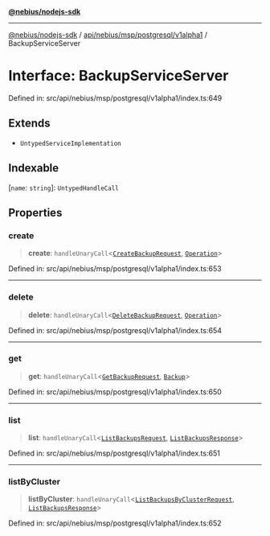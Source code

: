 [**@nebius/nodejs-sdk**](../../../../../../README.md)

***

[@nebius/nodejs-sdk](../../../../../../README.md) / [api/nebius/msp/postgresql/v1alpha1](../README.md) / BackupServiceServer

# Interface: BackupServiceServer

Defined in: src/api/nebius/msp/postgresql/v1alpha1/index.ts:649

## Extends

- `UntypedServiceImplementation`

## Indexable

\[`name`: `string`\]: `UntypedHandleCall`

## Properties

### create

> **create**: `handleUnaryCall`\<[`CreateBackupRequest`](CreateBackupRequest.md), [`Operation`](../../../../common/v1alpha1/interfaces/Operation.md)\>

Defined in: src/api/nebius/msp/postgresql/v1alpha1/index.ts:653

***

### delete

> **delete**: `handleUnaryCall`\<[`DeleteBackupRequest`](DeleteBackupRequest.md), [`Operation`](../../../../common/v1alpha1/interfaces/Operation.md)\>

Defined in: src/api/nebius/msp/postgresql/v1alpha1/index.ts:654

***

### get

> **get**: `handleUnaryCall`\<[`GetBackupRequest`](GetBackupRequest.md), [`Backup`](Backup.md)\>

Defined in: src/api/nebius/msp/postgresql/v1alpha1/index.ts:650

***

### list

> **list**: `handleUnaryCall`\<[`ListBackupsRequest`](ListBackupsRequest.md), [`ListBackupsResponse`](ListBackupsResponse.md)\>

Defined in: src/api/nebius/msp/postgresql/v1alpha1/index.ts:651

***

### listByCluster

> **listByCluster**: `handleUnaryCall`\<[`ListBackupsByClusterRequest`](ListBackupsByClusterRequest.md), [`ListBackupsResponse`](ListBackupsResponse.md)\>

Defined in: src/api/nebius/msp/postgresql/v1alpha1/index.ts:652
